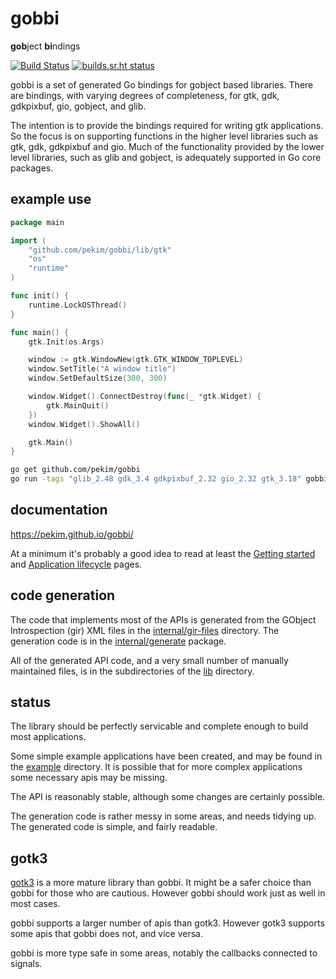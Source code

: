 # gobbi

**gob**ject **bi**ndings

[![Build Status](https://dev.azure.com/mikepilsbury/gobbi/_apis/build/status/pekim.gobbi?branchName=master)](https://dev.azure.com/mikepilsbury/gobbi/_build/latest?definitionId=1&branchName=master)
[![builds.sr.ht status](https://builds.sr.ht/~pekim/gobbi.svg)](https://builds.sr.ht/~pekim/gobbi?)

gobbi is a set of generated Go bindings for gobject based libraries.
There are bindings, with varying degrees of completeness,
for gtk, gdk, gdkpixbuf, gio, gobject, and glib.

The intention is to provide the bindings required
for writing gtk applications.
So the focus is on supporting functions in the higher level
libraries such as gtk, gdk, gdkpixbuf and gio.
Much of the functionality provided by the lower level
libraries, such as glib and gobject, is adequately supported
in Go core packages.     

## example use
```go
package main

import (
	"github.com/pekim/gobbi/lib/gtk"
	"os"
	"runtime"
)

func init() {
	runtime.LockOSThread()
}

func main() {
	gtk.Init(os.Args)

	window := gtk.WindowNew(gtk.GTK_WINDOW_TOPLEVEL)
	window.SetTitle("A window title")
	window.SetDefaultSize(300, 300)

	window.Widget().ConnectDestroy(func(_ *gtk.Widget) {
		gtk.MainQuit()
	})
	window.Widget().ShowAll()

	gtk.Main()
}
```

```bash
go get github.com/pekim/gobbi
go run -tags "glib_2.48 gdk_3.4 gdkpixbuf_2.32 gio_2.32 gtk_3.18" gobbi-simple.go
```

## documentation
https://pekim.github.io/gobbi/

At a minimum it's probably a good idea to read at least the
[Getting started](https://pekim.github.io/gobbi/getting-started.html)
and
[Application lifecycle](https://pekim.github.io/gobbi/application-lifecycle.html)
pages.

## code generation
The code that implements most of the APIs is generated
from the GObject Introspection (gir) XML files in the
[internal/gir-files](internal/gir-files) directory.
The generation code is in the
[internal/generate](internal/generate) package.

All of the generated API code,
and a very small number of manually maintained files,
is in the subdirectories of the
[lib](lib) directory.
 
## status
The library should be perfectly servicable and complete enough
to build most applications.

Some simple example applications have been created,
and may be found in the [example](./example) directory.
It is possible that for more complex applications
some necessary apis may be missing. 

The API is reasonably stable,
although some changes are certainly possible. 

The generation code is rather messy in some areas,
and needs tidying up.
The generated code is simple, and fairly readable.

## gotk3
[gotk3](https://github.com/gotk3/gotk3)
is a more mature library than gobbi.
It might be a safer choice than gobbi for those who
are cautious.
However gobbi should work just as
well in most cases.

gobbi supports a larger number of apis than gotk3.
However gotk3 supports some apis that gobbi does not,
and vice versa.

gobbi is more type safe in some areas,
notably the callbacks connected to signals.
